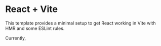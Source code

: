 # React + Vite

This template provides a minimal setup to get React working in Vite with HMR and some ESLint rules.

Currently, 



